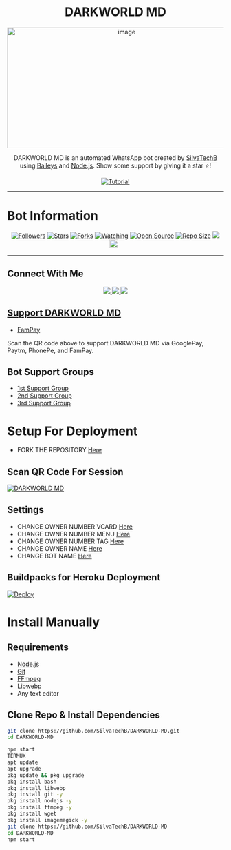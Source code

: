 <h1 align="center">DARKWORLD MD</h1>
<p align="center">
<img src="https://github.com/SilvaTechB/Darkworld-Md/blob/master/assets%2Fimages%2F404.png" alt="image" width="540" height="280" />
</p>

<p align="center">
DARKWORLD MD is an automated WhatsApp bot created by <a href="https://github.com/SilvaTechB" target="_blank">SilvaTechB</a> using <a href="https://github.com/adiwajshing/Baileys" target="_blank">Baileys</a> and <a href="https://github.com/nodejs" target="_blank">Node.js</a>. Show some support by giving it a star ⭐!
</p>

<p align="center">
<a href="https://youtu.be/WiIqCdiDjFo"><img title="Tutorial" src="https://img.shields.io/badge/Watch%20Tutorial-Video-green"></a>
</p>

------

# Bot Information
<p align="center">
<a href="https://github.com/SilvaTechB/followers"><img title="Followers" src="https://img.shields.io/github/followers/SilvaTechB?color=red&style=flat-square"></a>
<a href="https://github.com/SilvaTechB/DARKWORLD-MD/stargazers"><img title="Stars" src="https://img.shields.io/github/stars/SilvaTechB/DARKWORLD-MD?color=blue&style=flat-square"></a>
<a href="https://github.com/SilvaTechB/DARKWORLD-MD/network/members"><img title="Forks" src="https://img.shields.io/github/forks/SilvaTechB/DARKWORLD-MD?color=red&style=flat-square"></a>
<a href="https://github.com/SilvaTechB/DARKWORLD-MD/watchers"><img title="Watching" src="https://img.shields.io/github/watchers/SilvaTechB/DARKWORLD-MD?label=Watchers&color=blue&style=flat-square"></a>
<a href="https://github.com/SilvaTechB/DARKWORLD-MD"><img title="Open Source" src="https://img.shields.io/badge/Author-SilvaTechB-red?v=103"></a>
<a href="https://github.com/SilvaTechB/DARKWORLD-MD"><img title="Repo Size" src="https://img.shields.io/github/repo-size/SilvaTechB/DARKWORLD-MD?style=flat-square&color=green"></a>
<a href="https://hits.seeyoufarm.com"><img src="https://hits.seeyoufarm.com/api/count/incr/badge.svg?url=https%3A%2F%2Fgithub.com%2FSilvaTechB%2FDARKWORLD-MD&count_bg=%2379C83D&title_bg=%23555555&icon=probot.svg&icon_color=%2300FF6D&title=hits&edge_flat=false"/></a>
<a href="https://github.com/SilvaTechB/DARKWORLD-MD/graphs/commit-activity"><img height="20" src="https://img.shields.io/badge/Maintained%3F-yes-green.svg"></a>&nbsp;&nbsp;
</p>

-------

## Connect With Me
<p align="center">
<a href="https://wa.me/254700143167"><img src="https://img.shields.io/badge/Contact SilvaTechB-25D366?style=for-the-badge&logo=whatsapp&logoColor=white" />
<a href="https://chat.whatsapp.com/HYj9wu5Jrv6CROxyeQbHoS"><img src="https://img.shields.io/badge/Join Official GC-25D366?style=for-the-badge&logo=whatsapp&logoColor=white" />
<a href="https://youtube.com/channel/UCvAo9TZ0Pw9vrJ_0WYRyO3A"><img src="https://img.shields.io/badge/Subscribe SilvaTechB-ff0000?style=for-the-badge&logo=youtube&logoColor=ff000000&link=https://youtube.com/@SilvaTechB" /><br>
</p>

## Support DARKWORLD MD
- [FamPay](https://telegra.ph/file/8737b098fd5702daeb7e0.jpg)

<p align="left">
Scan the QR code above to support DARKWORLD MD via GooglePay, Paytm, PhonePe, and FamPay.
</p>

## Bot Support Groups
- [1st Support Group](https://chat.whatsapp.com/HYj9wu5Jrv6CROxyeQbHoS)
- [2nd Support Group](https://chat.whatsapp.com/LS1Xx3fSqg7FpSYSjKWhL5)
- [3rd Support Group](https://chat.whatsapp.com/EcycNbJFCVT5ZsG9xIGkqd)

# Setup For Deployment

- FORK THE REPOSITORY [Here](https://github.com/SilvaTechB/DARKWORLD-MD/fork)

## Scan QR Code For Session
[![DARKWORLD MD](https://repl.it/badge/github/quiec/whatsasena)](https://replit.com/@SilvaTechB/DarkWorld-MD-Qr-Code-Generator?output%20only=1&lite=1#index.js)

## Settings
- CHANGE OWNER NUMBER VCARD [Here](https://github.com/SilvaTechB/DARKWORLD-MD/blob/master/settings.js#L58)
- CHANGE OWNER NUMBER MENU [Here](https://github.com/SilvaTechB/DARKWORLD-MD/blob/master/settings.js#L65)
- CHANGE OWNER NUMBER TAG [Here](https://github.com/SilvaTechB/DARKWORLD-MD/blob/master/settings.js#L66)
- CHANGE OWNER NAME [Here](https://github.com/SilvaTechB/DARKWORLD-MD/blob/master/settings.js#L59)
- CHANGE BOT NAME [Here](https://github.com/SilvaTechB/DARKWORLD-MD/blob/master/settings.js#L67)

## Buildpacks for Heroku Deployment


[![Deploy](https://www.herokucdn.com/deploy/button.svg)](https://heroku.com/deploy?template=https://github.com/SilvaTechB/DARKWORLD-MD/)

# Install Manually
## Requirements
* [Node.js](https://nodejs.org/en/)
* [Git](https://git-scm.com/downloads)
* [FFmpeg](https://github.com/BtbN/FFmpeg-Builds/releases/download/autobuild-2020-12-08-13-03/ffmpeg-n4.3.1-26-gca55240b8c-win64-gpl-4.3.zip)
* [Libwebp](https://developers.google.com/speed/webp/download)
* Any text editor

## Clone Repo & Install Dependencies
```bash
git clone https://github.com/SilvaTechB/DARKWORLD-MD.git
cd DARKWORLD-MD

npm start
TERMUX
apt update
apt upgrade
pkg update && pkg upgrade
pkg install bash
pkg install libwebp
pkg install git -y
pkg install nodejs -y 
pkg install ffmpeg -y 
pkg install wget
pkg install imagemagick -y
git clone https://github.com/SilvaTechB/DARKWORLD-MD
cd DARKWORLD-MD
npm start
